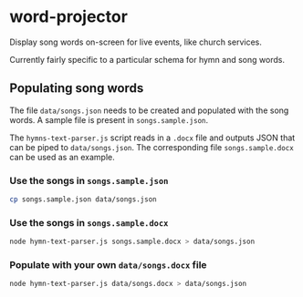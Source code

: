 # word-projector
Display song words on-screen for live events, like church services.

Currently fairly specific to a particular schema for hymn and song words.

## Populating song words

The file `data/songs.json` needs to be created and populated with the song words. A sample file is present in `songs.sample.json`.

The `hymns-text-parser.js` script reads in a `.docx` file and outputs JSON that can be piped to `data/songs.json`. The corresponding file `songs.sample.docx` can be used as an example.

### Use the songs in `songs.sample.json`

```bash
cp songs.sample.json data/songs.json
```

### Use the songs in `songs.sample.docx`

```bash
node hymn-text-parser.js songs.sample.docx > data/songs.json
```

### Populate with your own `data/songs.docx` file

```bash
node hymn-text-parser.js data/songs.docx > data/songs.json
```
